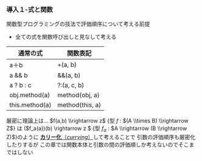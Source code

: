 ### 導入１-式と関数

関数型プログラミングの技法で評価順序について考える前提

- 全ての式を関数呼び出しと見なして考える

通常の式 | 関数表記
-------|---------
a＋b　| +(a, b) 
a && b　| &&(a, b) 
a ? b : c | ?:(a, c, b)
obj.method(a) | method(obj, a)
this.method(a) | method(this, a)

厳密に理論上は…
$f(a,b) \\rightarrow z$ {型 $f$ : $(A \\times B) \\rightarrow Z$} は ($f_a(a))(b) \\rightarrow z $ {型 $f_a$ : $A \\rightarrow (B \\rightarrow Z)$}のように
[**カリー化**（*currying*）](https://ja.wikipedia.org/wiki/%E3%82%AB%E3%83%AA%E3%83%BC%E5%8C%96)して考えることで
引数の評価順序も厳密化したりするが
この章では関数本体と引数の間の評価順しか考えないのでそこまではしない



